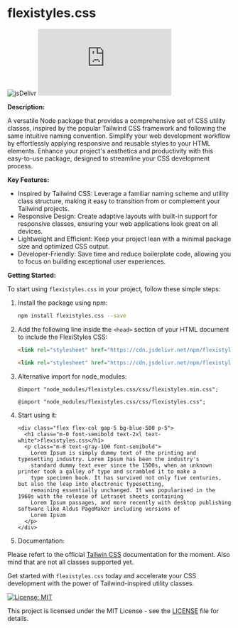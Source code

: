 # flexistyles.css 

![jsDelivr](https://img.shields.io/badge/CDN-jsDelivr-blue)
![npm](https://img.shields.io/npm/v/flexistyles.css)

**Description:**

A versatile Node package that provides a comprehensive set of CSS utility classes, inspired by the popular Tailwind CSS framework and following the same intuitive naming convention. Simplify your web development workflow by effortlessly applying responsive and reusable styles to your HTML elements. Enhance your project's aesthetics and productivity with this easy-to-use package, designed to streamline your CSS development process.

**Key Features:**

- Inspired by Tailwind CSS: Leverage a familiar naming scheme and utility class structure, making it easy to transition from or complement your Tailwind projects.
- Responsive Design: Create adaptive layouts with built-in support for responsive classes, ensuring your web applications look great on all devices.
- Lightweight and Efficient: Keep your project lean with a minimal package size and optimized CSS output.
- Developer-Friendly: Save time and reduce boilerplate code, allowing you to focus on building exceptional user experiences.

**Getting Started:**

To start using `flexistyles.css` in your project, follow these simple steps:

1. Install the package using npm:

   ```bash
   npm install flexistyles.css --save
   ```
2. Add the following line inside the `<head>` section of your HTML document to include the FlexiStyles CSS:

   ```html
   <link rel="stylesheet" href="https://cdn.jsdelivr.net/npm/flexistyles.css@{version-number}/css/flexistyles.min.css">
   ```
   ```html
   <link rel="stylesheet" href="https://cdn.jsdelivr.net/npm/flexistyles.css@{version-number}/css/flexistyles.css">
   ```
3. Alternative import for node_modules:

   ```
   @import "node_modules/flexistyles.css/css/flexistyles.min.css";
   ```
   ```
   @import "node_modules/flexistyles.css/css/flexistyles.css";
   ```
4. Start using it:
   
   ```
   <div class="flex flex-col gap-5 bg-blue-500 p-5">
     <h1 class="m-0 font-semibold text-2xl text-white">flexistyles.css</h1>
     <p class="m-0 text-gray-100 font-semibold">
       Lorem Ipsum is simply dummy text of the printing and typesetting industry. Lorem Ipsum has been the industry's
       standard dummy text ever since the 1500s, when an unknown printer took a galley of type and scrambled it to make a
       type specimen book. It has survived not only five centuries, but also the leap into electronic typesetting,
       remaining essentially unchanged. It was popularised in the 1960s with the release of Letraset sheets containing
       Lorem Ipsum passages, and more recently with desktop publishing software like Aldus PageMaker including versions of
       Lorem Ipsum
     </p>
   </div>
   ```
5. Documentation:

Please refert to the official [Tailwin CSS](https://tailwindcss.com/) documentation for the moment. 
Also mind that are not all classes supported yet.

Get started with `flexistyles.css` today and accelerate your CSS development with the power of Tailwind-inspired utility classes.

[![License: MIT](https://img.shields.io/badge/License-MIT-yellow.svg)](https://opensource.org/licenses/MIT)

This project is licensed under the MIT License - see the [LICENSE](LICENSE) file for details.
